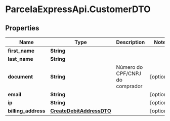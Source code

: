 # ParcelaExpressApi.CustomerDTO

## Properties

Name | Type | Description | Notes
------------ | ------------- | ------------- | -------------
**first_name** | **String** |  | 
**last_name** | **String** |  | 
**document** | **String** | Número do CPF/CNPJ do comprador | [optional] 
**email** | **String** |  | [optional] 
**ip** | **String** |  | [optional] 
**billing_address** | [**CreateDebitAddressDTO**](CreateDebitAddressDTO.md) |  | [optional] 


